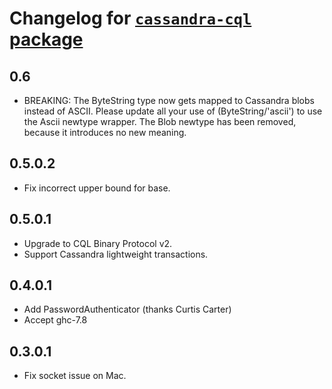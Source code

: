 # Changelog for [`cassandra-cql` package](https://hackage.haskell.org/package/cassandra-cql-0.5.0.0)

## 0.6
 * BREAKING: The ByteString type now gets mapped to Cassandra blobs instead
   of ASCII. Please update all your use of (ByteString/'ascii') to use the
   Ascii newtype wrapper. The Blob newtype has been removed, because it
   introduces no new meaning.

## 0.5.0.2
 * Fix incorrect upper bound for base.

## 0.5.0.1
  * Upgrade to CQL Binary Protocol v2.
  * Support Cassandra lightweight transactions.

## 0.4.0.1
  * Add PasswordAuthenticator (thanks Curtis Carter)
  * Accept ghc-7.8

## 0.3.0.1
  * Fix socket issue on Mac.
